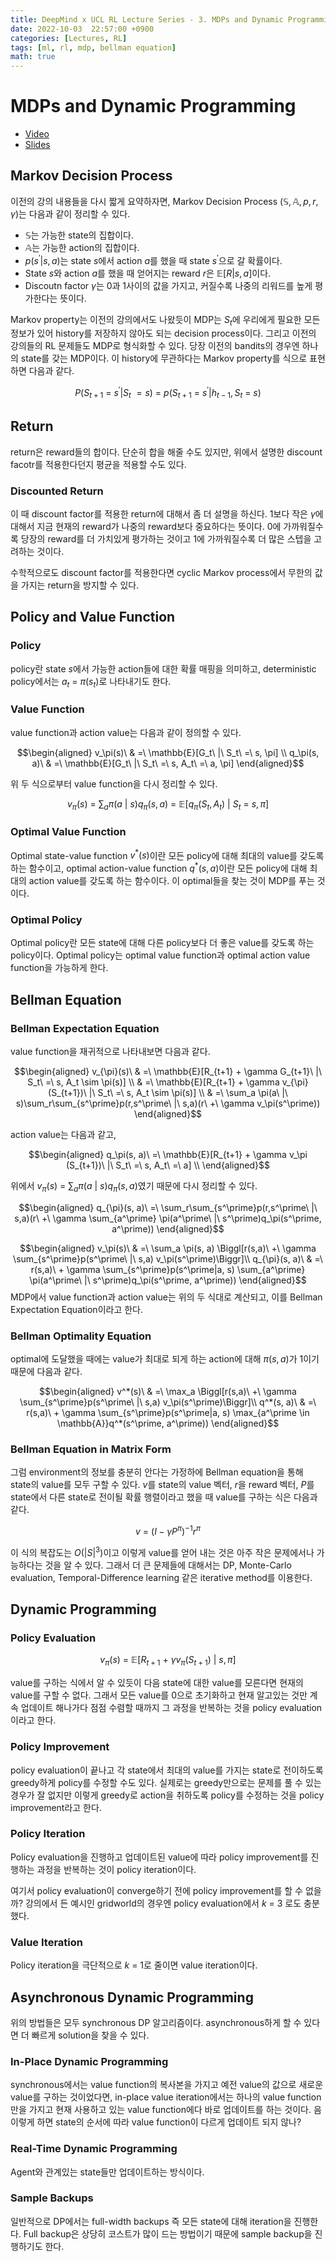 ```yaml
---
title: DeepMind x UCL RL Lecture Series - 3. MDPs and Dynamic Programming
date: 2022-10-03  22:57:00 +0900
categories: [Lectures, RL]
tags: [ml, rl, mdp, bellman equation]
math: true
---
```


# MDPs and Dynamic Programming

- [Video](https://www.youtube.com/watch?v=zSOMeug_i_M&list=PLqYmG7hTraZDVH599EItlEWsUOsJbAodm&index=3&ab_channel=DeepMind)
- [Slides](https://storage.googleapis.com/deepmind-media/UCL%20x%20DeepMind%202021/Lecture%203%20-%20MDPs%20and%20Dynamic%20Programming.pdf)


## Markov Decision Process

이전의 강의 내용들을 다시 짧게 요약하자면, Markov Decision Process $(\mathbb{S}, \mathbb{A}, p, r, \gamma)$는 다음과 같이 정리할 수 있다.

- $\mathbb{S}$는 가능한 state의 집합이다.
- $\mathbb{A}$는 가능한 action의 집합이다.
- $p(s^\prime|s,a)$는 state $s$에서 action $a$를 했을 때 state $s^\prime$으로 갈 확률이다.
- State $s$와 action $a$를 했을 때 얻어지는 reward $r$은 $\mathbb{E}[R|s,a]$이다.
- Discoutn factor $\gamma$는 0과 1사이의 값을 가지고, 커질수록 나중의 리워드를 높게 평가한다는 뜻이다.  

Markov property는 이전의 강의에서도 나왔듯이 MDP는 $S_t$에 우리에게 필요한 모든 정보가 있어 history를 저장하지 않아도 되는 decision process이다. 그리고 이전의 강의들의 RL 문제들도 MDP로 형식화할 수 있다. 당장 이전의 bandits의 경우엔 하나의 state를 갖는 MDP이다. 이 history에 무관하다는 Markov property를 식으로 표현하면 다음과 같다.

$$
P(S_{t+1}\ =\ s^\prime | S_t\ = s)\ =\ p(S_{t+1}\ =\ s^\prime| h_{t-1}, S_t\ =\ s)
$$

## Return

return은 reward들의 합이다. 단순히 합을 해줄 수도 있지만, 위에서 설명한 discount facotr를 적용한다던지 평균을 적용할 수도 있다.

### Discounted Return

이 때 discount factor를 적용한 return에 대해서 좀 더 설명을 하신다. 1보다 작은 $\gamma$에 대해서 지금 현재의 reward가 나중의 reward보다 중요하다는 뜻이다. 0에 가까워질수록 당장의 reward를 더 가치있게 평가하는 것이고 1에 가까워질수록 더 많은 스텝을 고려하는 것이다.

수학적으로도 discount factor를 적용한다면 cyclic Markov process에서 무한의 값을 가지는 return을 방지할 수 있다.

## Policy and Value Function

### Policy

policy란 state $s$에서 가능한 action들에 대한 확률 매핑을 의미하고, deterministic policy에서는 $a_t\ =\ \pi(s_t)$로 나타내기도 한다.

### Value Function

value function과 action value는 다음과 같이 정의할 수 있다.

$$\begin{aligned}
v_\pi(s)\ & =\ \mathbb{E}[G_t\ |\ S_t\ =\ s, \pi] \\
q_\pi(s, a)\ & =\ \mathbb{E}[G_t\ |\ S_t\ =\ s, A_t\ =\ a, \pi]
\end{aligned}$$

위 두 식으로부터 value function을 다시 정리할 수 있다.

$$
v_\pi(s)\ =\ \sum_a \pi(a\ |\ s)q_\pi(s, a)\ =\ \mathbb{E}[q_\pi(S_t, A_t)\ |\ S_t\ =\ s, \pi]
$$

### Optimal Value Function

Optimal state-value function $v^*(s)$이란 모든 policy에 대해 최대의 value를 갖도록 하는 함수이고, optimal action-value function $q^*(s, a)$이란 모든 policy에 대해 최대의 action value를 갖도록 하는 함수이다. 이 optimal들을 찾는 것이 MDP를 푸는 것이다.

### Optimal Policy

Optimal policy란 모든 state에 대해 다른 policy보다 더 좋은 value를 갖도록 하는 policy이다. Optimal policy는 optimal value function과 optimal action value function을 가능하게 한다.


## Bellman Equation

### Bellman Expectation Equation

value function을 재귀적으로 나타내보면 다음과 같다.

$$\begin{aligned}
v_{\pi}(s)\ 
& =\ \mathbb{E}[R_{t+1} + \gamma G_{t+1}\ |\ S_t\ =\ s, A_t \sim \pi(s)] \\
& =\ \mathbb{E}[R_{t+1} + \gamma v_{\pi}(S_{t+1})\ |\ S_t\ =\ s, A_t \sim \pi(s)] \\
& =\ \sum_a \pi(a\ |\ s)\sum_r\sum_{s^\prime}p(r,s^\prime\ |\ s,a)(r\ +\ \gamma v_\pi(s^\prime))
\end{aligned}$$

action value는 다음과 같고,

$$\begin{aligned}
q_\pi(s, a)\ =\ \mathbb{E}[R_{t+1} + \gamma v_\pi (S_{t+1})\ |\ S_t\ =\ s, A_t\ =\ a] \\
\end{aligned}$$

위에서 $v_\pi(s)\ =\ \sum_a \pi(a\ |\ s)q_\pi(s, a)$였기 때문에 다시 정리할 수 있다.

$$\begin{aligned}
q_{\pi}(s, a)\ =\ \sum_r\sum_{s^\prime}p(r,s^\prime\ |\ s,a)(r\ +\ \gamma \sum_{a^\prime} \pi(a^\prime\ |\ s^\prime)q_\pi(s^\prime, a^\prime))
\end{aligned}$$

$$\begin{aligned}
v_\pi(s)\ & =\ \sum_a \pi(s, a) \Biggl[r(s,a)\ +\ \gamma \sum_{s^\prime}p(s^\prime\ |\ s,a) v_\pi(s^\prime)\Biggr]\\
q_{\pi}(s, a)\ & =\ r(s,a)\ + \gamma \sum_{s^\prime}p(s^\prime|a, s) \sum_{a^\prime} \pi(a^\prime\ |\ s^\prime)q_\pi(s^\prime, a^\prime))
\end{aligned}$$
MDP에서 value function과 action value는 위의 두 식대로 계산되고, 이를 Bellman Expectation Equation이라고 한다.

### Bellman Optimality Equation

optimal에 도달했을 때에는 value가 최대로 되게 하는 action에 대해 $\pi(s, a)$가 1이기 때문에 다음과 같다.

$$\begin{aligned}
v^*(s)\ & =\ \max_a \Biggl[r(s,a)\ +\ \gamma \sum_{s^\prime}p(s^\prime\ |\ s,a) v_\pi(s^\prime)\Biggr]\\
q^*(s, a)\ & =\ r(s,a)\ + \gamma \sum_{s^\prime}p(s^\prime|a, s) \max_{a^\prime \in \mathbb{A}}q^*(s^\prime, a^\prime))
\end{aligned}$$


### Bellman Equation in Matrix Form

그럼 environment의 정보를 충분히 안다는 가정하에 Bellman equation을 통해 state의 value를 모두 구할 수 있다. $v$를 state의 value 벡터, $r$을 reward 벡터, $P$를 state에서 다른 state로 전이될 확률 행렬이라고 했을 때 value를 구하는 식은 다음과 같다.

$$
v\ =\ (I - \gamma P^\pi)^{-1}r^\pi
$$

이 식의 복잡도는 $O(|S|^3)$이고 이렇게 value를 얻어 내는 것은 아주 작은 문제에서나 가능하다는 것을 알 수 있다.
그래서 더 큰 문제들에 대해서는 DP, Monte-Carlo evaluation, Temporal-Difference learning 같은 iterative method를 이용한다.

## Dynamic Programming

### Policy Evaluation

$$
v_\pi(s)\ =\ \mathbb{E}[R_{t+1}\ +\ \gamma v_\pi(S_{t+1})\ |\ s, \pi]
$$

value를 구하는 식에서 알 수 있듯이 다음 state에 대한 value를 모른다면 현재의 value를 구할 수 없다. 그래서 모든 value를 0으로 초기화하고 현재 알고있는 것만 계속 업데이트 해나가다 점점 수렴할 때까지 그 과정을 반복하는 것을 policy evaluation이라고 한다.

### Policy Improvement

policy evaluation이 끝나고 각 state에서 최대의 value를 가지는 state로 전이하도록 greedy하게 policy를 수정할 수도 있다. 실제로는 greedy만으로는 문제를 풀 수 있는 경우가 잘 없지만 이렇게 greedy로 action을 취하도록 policy를 수정하는 것을 policy improvement라고 한다.

### Policy Iteration

Policy evaluation을 진행하고 업데이트된 value에 따라 policy improvement를 진행하는 과정을 반복하는 것이 policy iteration이다.

여기서 policy evaluation이 converge하기 전에 policy improvement를 할 수 없을까? 강의에서 든 예시인 gridworld의 경우엔 policy evaluation에서 $k\ =\ 3$ 로도 충분했다. 

### Value Iteration 

Policy iteration을 극단적으로 $k\ =\ 1$로 줄이면 value iteration이다.

## Asynchronous Dynamic Programming

위의 방법들은 모두 synchronous DP 알고리즘이다. asynchronous하게 할 수 있다면 더 빠르게 solution을 찾을 수 있다.

### In-Place Dynamic Programming

synchronous에서는 value function의 복사본을 가지고 예전 value의 값으로 새로운 value를 구하는 것이었다면, in-place value iteration에서는 하나의 value function만을 가지고 현재 사용하고 있는 value function에다 바로 업데이트를 하는 것이다. 음 이렇게 하면 state의 순서에 따라 value function이 다르게 업데이트 되지 않나?

### Real-Time Dynamic Programming

Agent와 관계있는 state들만 업데이트하는 방식이다.

### Sample Backups

일반적으로 DP에서는 full-width backups 즉 모든 state에 대해 iteration을 진행한다. Full backup은 상당히 코스트가 많이 드는 방법이기 때문에 sample backup을 진행하기도 한다.